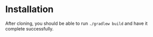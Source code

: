 # Installation

After cloning, you should be able to run `./gradlew build` and have it complete successfully.